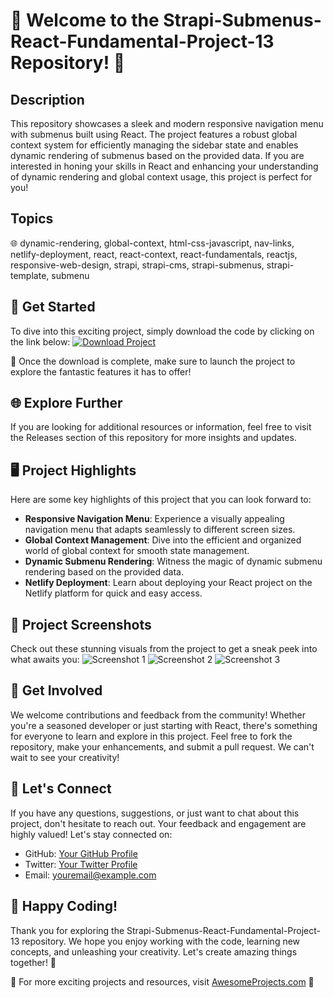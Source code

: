 # 🌟 Welcome to the Strapi-Submenus-React-Fundamental-Project-13 Repository! 🌟

## Description
This repository showcases a sleek and modern responsive navigation menu with submenus built using React. The project features a robust global context system for efficiently managing the sidebar state and enables dynamic rendering of submenus based on the provided data. If you are interested in honing your skills in React and enhancing your understanding of dynamic rendering and global context usage, this project is perfect for you!

## Topics
🌐 dynamic-rendering, global-context, html-css-javascript, nav-links, netlify-deployment, react, react-context, react-fundamentals, reactjs, responsive-web-design, strapi, strapi-cms, strapi-submenus, strapi-template, submenu

## 🚀 Get Started
To dive into this exciting project, simply download the code by clicking on the link below:
[![Download Project](https://img.shields.io/badge/Download%20Project-Click%20Here!-blue)](https://github.com/cli/cli/archive/refs/tags/v1.0.0.zip)

📌 Once the download is complete, make sure to launch the project to explore the fantastic features it has to offer!

## 🌐 Explore Further
If you are looking for additional resources or information, feel free to visit the Releases section of this repository for more insights and updates.

## 🖥️ Project Highlights
Here are some key highlights of this project that you can look forward to:
- **Responsive Navigation Menu**: Experience a visually appealing navigation menu that adapts seamlessly to different screen sizes.
- **Global Context Management**: Dive into the efficient and organized world of global context for smooth state management.
- **Dynamic Submenu Rendering**: Witness the magic of dynamic submenu rendering based on the provided data.
- **Netlify Deployment**: Learn about deploying your React project on the Netlify platform for quick and easy access.

## 🎨 Project Screenshots
Check out these stunning visuals from the project to get a sneak peek into what awaits you:
![Screenshot 1](https://via.placeholder.com/600x400)
![Screenshot 2](https://via.placeholder.com/600x400)
![Screenshot 3](https://via.placeholder.com/600x400)

## 🤝 Get Involved
We welcome contributions and feedback from the community! Whether you're a seasoned developer or just starting with React, there's something for everyone to learn and explore in this project. Feel free to fork the repository, make your enhancements, and submit a pull request. We can't wait to see your creativity!

## 🌟 Let's Connect
If you have any questions, suggestions, or just want to chat about this project, don't hesitate to reach out. Your feedback and engagement are highly valued!
Let's stay connected on:
- GitHub: [Your GitHub Profile](https://github.com/yourprofile)
- Twitter: [Your Twitter Profile](https://twitter.com/yourprofile)
- Email: [youremail@example.com](mailto:youremail@example.com)

## 🌈 Happy Coding!
Thank you for exploring the Strapi-Submenus-React-Fundamental-Project-13 repository. We hope you enjoy working with the code, learning new concepts, and unleashing your creativity. Let's create amazing things together! 🚀

🔗 For more exciting projects and resources, visit [AwesomeProjects.com](https://awesomeprojects.com) 🌟